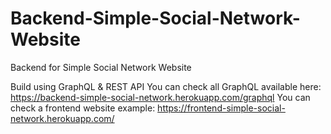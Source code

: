 # Backend-Simple-Social-Network-Website
Backend for Simple Social Network Website

Build using GraphQL & REST API
You can check all GraphQL available here: https://backend-simple-social-network.herokuapp.com/graphql
You can check a frontend website example: https://frontend-simple-social-network.herokuapp.com/
